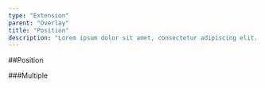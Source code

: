 ```yaml
---
type: "Extension"
parent: "Overlay"
title: "Position"
description: "Lorem ipsum dolor sit amet, consectetur adipiscing elit. Nunc tempus laoreet leo sit amet iaculis."
---
```


##Position

<demo>
  <demovanilla src="inline/extension/overlay/position">
  </demovanilla>
</demo>

###Multiple

<demo>
  <demovanilla src="inline/extension/overlay/position-multiple">
  </demovanilla>
</demo>
